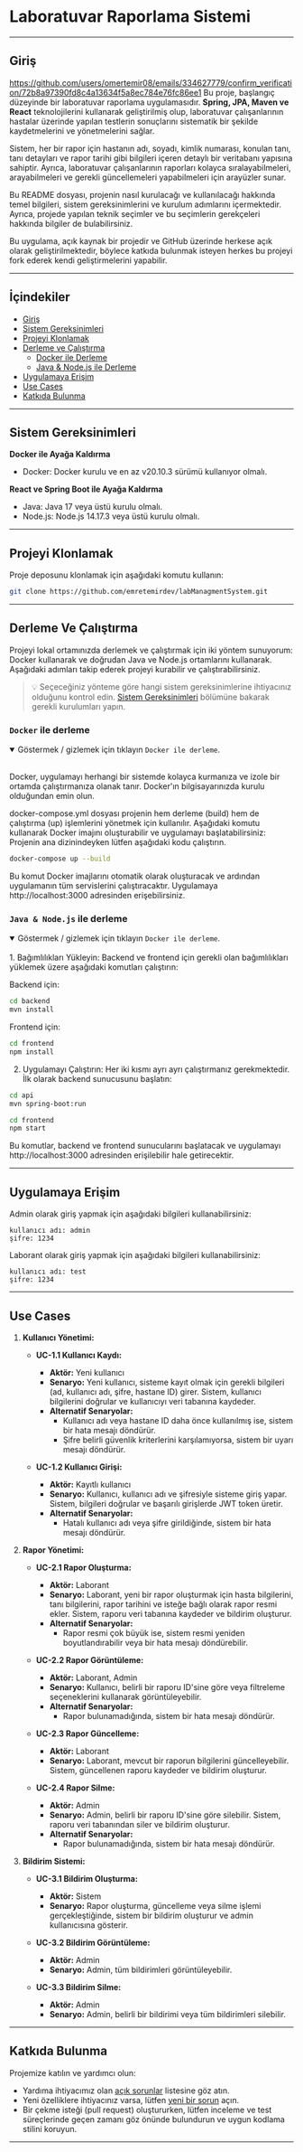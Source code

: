 
# Laboratuvar Raporlama Sistemi

---

## Giriş
 https://github.com/users/omertemir08/emails/334627779/confirm_verification/72b8a97390fd8c4a13634f5a8ec784e76fc86ee1
Bu proje, başlangıç düzeyinde bir laboratuvar raporlama uygulamasıdır. **Spring, JPA, Maven ve React** teknolojilerini kullanarak geliştirilmiş olup, laboratuvar çalışanlarının hastalar üzerinde yapılan testlerin sonuçlarını sistematik bir şekilde kaydetmelerini ve yönetmelerini sağlar.

Sistem, her bir rapor için hastanın adı, soyadı, kimlik numarası, konulan tanı, tanı detayları ve rapor tarihi gibi bilgileri içeren detaylı bir veritabanı yapısına sahiptir. Ayrıca, laboratuvar çalışanlarının raporları kolayca sıralayabilmeleri, arayabilmeleri ve gerekli güncellemeleri yapabilmeleri için arayüzler sunar.

Bu README dosyası, projenin nasıl kurulacağı ve kullanılacağı hakkında temel bilgileri, sistem gereksinimlerini ve kurulum adımlarını içermektedir. Ayrıca, projede yapılan teknik seçimler ve bu seçimlerin gerekçeleri hakkında bilgiler de bulabilirsiniz.

Bu uygulama, açık kaynak bir projedir ve GitHub üzerinde herkese açık olarak geliştirilmektedir, böylece katkıda bulunmak isteyen herkes bu projeyi fork ederek kendi geliştirmelerini yapabilir.


---

## İçindekiler
- [Giriş](#giriş)
- [Sistem Gereksinimleri](#sistem-gereksinimleri)
- [Projeyi Klonlamak](#projeyi-klonlamak)
- [Derleme ve Çalıştırma](#derleme-ve-çalıştırma)
  - [Docker ile Derleme](#docker-ile-derleme)
  - [Java & Node.js ile Derleme](#java--nodejs-ile-derleme)
- [Uygulamaya Erişim](#uygulamaya-erişim)
- [Use Cases](#use-cases)
- [Katkıda Bulunma](#katkıda-bulunma)
---

## Sistem Gereksinimleri

**Docker ile Ayağa Kaldırma**

* Docker: Docker kurulu ve en az v20.10.3 sürümü kullanıyor olmalı.

**React ve Spring Boot ile Ayağa Kaldırma**

* Java: Java 17 veya üstü kurulu olmalı. 
* Node.js: Node.js 14.17.3 veya üstü kurulu olmalı.

---

## Projeyi Klonlamak

Proje deposunu klonlamak için aşağıdaki komutu kullanın:
```bash
git clone https://github.com/emretemirdev/labManagmentSystem.git
```


---

## Derleme Ve Çalıştırma

Projeyi lokal ortamınızda derlemek ve çalıştırmak için iki yöntem sunuyorum: Docker kullanarak ve doğrudan Java ve Node.js ortamlarını kullanarak. Aşağıdaki adımları takip ederek projeyi kurabilir ve çalıştırabilirsiniz.



> 💡 Seçeceğiniz yönteme göre hangi sistem gereksinimlerine ihtiyacınız olduğunu kontrol edin. <a href="#sistem-gereksinimleri">Sistem Gereksinimleri</a> bölümüne bakarak gerekli kurulumları yapın.

### `Docker` ile derleme 

<details open><summary title="Göstermek / gizlemek için tıklayın ">Göstermek / gizlemek için tıklayın <code>Docker ile derleme</code>.</summary><br/>

Docker, uygulamayı herhangi bir sistemde kolayca kurmanıza ve izole bir ortamda çalıştırmanıza olanak tanır. Docker'ın bilgisayarınızda kurulu olduğundan emin olun.

docker-compose.yml dosyası projenin hem derleme (build) hem de çalıştırma (up) işlemlerini yönetmek için kullanılır. Aşağıdaki komutu kullanarak Docker imajını oluşturabilir ve uygulamayı başlatabilirsiniz:
Projenin ana dizinindeyken lütfen aşağıdaki kodu çalıştırın.

```bash
docker-compose up --build
```

Bu komut Docker imajlarını otomatik olarak oluşturacak ve ardından uygulamanın tüm servislerini çalıştıracaktır. Uygulamaya http://localhost:3000 adresinden erişebilirsiniz.
</details>

### `Java & Node.js` ile derleme

<details open><summary title="Göstermek / gizlemek için tıklayın ">Göstermek / gizlemek için tıklayın <code>Docker ile derleme</code>.</summary><br/>
1. Bağımlılıkları Yükleyin:
Backend ve frontend için gerekli olan bağımlılıkları yüklemek üzere aşağıdaki komutları çalıştırın:

Backend için:

```bash
cd backend
mvn install
```
Frontend için:

```bash
cd frontend
npm install
```
2. Uygulamayı Çalıştırın: Her iki kısmı ayrı ayrı çalıştırmanız gerekmektedir. İlk olarak backend sunucusunu başlatın:

```bash
cd api
mvn spring-boot:run
```
```bash
cd frontend
npm start
```
Bu komutlar, backend ve frontend sunucularını başlatacak ve uygulamayı http://localhost:3000 adresinden erişilebilir hale getirecektir.

</details>

---
## Uygulamaya Erişim

Admin olarak giriş yapmak için aşağıdaki bilgileri kullanabilirsiniz:
```
kullanıcı adı: admin
şifre: 1234
```
Laborant olarak giriş yapmak için aşağıdaki bilgileri kullanabilirsiniz:

```
kullanıcı adı: test
şifre: 1234
```
---
## Use Cases

1. **Kullanıcı Yönetimi:**
   - **UC-1.1 Kullanıcı Kaydı:**
     - **Aktör:** Yeni kullanıcı
     - **Senaryo:** Yeni kullanıcı, sisteme kayıt olmak için gerekli bilgileri (ad, kullanıcı adı, şifre, hastane ID) girer. Sistem, kullanıcı bilgilerini doğrular ve kullanıcıyı veri tabanına kaydeder.
     - **Alternatif Senaryolar:**
       - Kullanıcı adı veya hastane ID daha önce kullanılmış ise, sistem bir hata mesajı döndürür.
       - Şifre belirli güvenlik kriterlerini karşılamıyorsa, sistem bir uyarı mesajı döndürür.
   
   - **UC-1.2 Kullanıcı Girişi:**
     - **Aktör:** Kayıtlı kullanıcı
     - **Senaryo:** Kullanıcı, kullanıcı adı ve şifresiyle sisteme giriş yapar. Sistem, bilgileri doğrular ve başarılı girişlerde JWT token üretir.
     - **Alternatif Senaryolar:**
       - Hatalı kullanıcı adı veya şifre girildiğinde, sistem bir hata mesajı döndürür.
   
2. **Rapor Yönetimi:**
   - **UC-2.1 Rapor Oluşturma:**
     - **Aktör:** Laborant
     - **Senaryo:** Laborant, yeni bir rapor oluşturmak için hasta bilgilerini, tanı bilgilerini, rapor tarihini ve isteğe bağlı olarak rapor resmi ekler. Sistem, raporu veri tabanına kaydeder ve bildirim oluşturur.
     - **Alternatif Senaryolar:**
       - Rapor resmi çok büyük ise, sistem resmi yeniden boyutlandırabilir veya bir hata mesajı döndürebilir.

   - **UC-2.2 Rapor Görüntüleme:**
     - **Aktör:** Laborant, Admin
     - **Senaryo:** Kullanıcı, belirli bir raporu ID'sine göre veya filtreleme seçeneklerini kullanarak görüntüleyebilir.
     - **Alternatif Senaryolar:**
       - Rapor bulunamadığında, sistem bir hata mesajı döndürür.

   - **UC-2.3 Rapor Güncelleme:**
     - **Aktör:** Laborant
     - **Senaryo:** Laborant, mevcut bir raporun bilgilerini güncelleyebilir. Sistem, güncellenen raporu kaydeder ve bildirim oluşturur.

   - **UC-2.4 Rapor Silme:**
     - **Aktör:** Admin
     - **Senaryo:** Admin, belirli bir raporu ID'sine göre silebilir. Sistem, raporu veri tabanından siler ve bildirim oluşturur.
     - **Alternatif Senaryolar:**
       - Rapor bulunamadığında, sistem bir hata mesajı döndürür.

3. **Bildirim Sistemi:**
   - **UC-3.1 Bildirim Oluşturma:**
     - **Aktör:** Sistem
     - **Senaryo:** Rapor oluşturma, güncelleme veya silme işlemi gerçekleştiğinde, sistem bir bildirim oluşturur ve admin kullanıcısına gösterir.

   - **UC-3.2 Bildirim Görüntüleme:**
     - **Aktör:** Admin
     - **Senaryo:** Admin, tüm bildirimleri görüntüleyebilir.

   - **UC-3.3 Bildirim Silme:**
     - **Aktör:** Admin
     - **Senaryo:** Admin, belirli bir bildirimi veya tüm bildirimleri silebilir.

---

## Katkıda Bulunma

Projemize katılın ve yardımcı olun:
* Yardıma ihtiyacımız olan [açık sorunlar](https://github.com/emretemirdev/labManagmentSystem/issues?q=is%3Aissue+is%3Aopen) listesine göz atın.
* Yeni özelliklere ihtiyacınız varsa, lütfen [yeni bir sorun](https://github.com/emretemirdev/labManagmentSystem/issues) açın.
* Bir çekme isteği (pull request) oluştururken, lütfen inceleme ve test süreçlerinde geçen zamanı göz önünde bulundurun ve uygun kodlama stilini koruyun.


---

